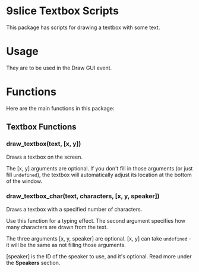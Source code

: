 # 9slice Textbox Scripts

This package has scripts for drawing a textbox with some text.

# Usage

They are to be used in the Draw GUI event.

# Functions

Here are the main functions in this package:

## Textbox Functions

### draw_textbox(text, [x, y])

Draws a textbox on the screen.

The [x, y] arguments are optional. If you don't fill in those arguments (or just fill `undefined`), the textbox will automatically adjust its location at the bottom of the window.

### draw_textbox_char(text, characters, [x, y, speaker])

Draws a textbox with a specified number of characters.

Use this function for a typing effect. The second argument specifies how many characters are drawn from the text.

The three arguments [x, y, speaker] are optional. [x, y] can take `undefined` - it will be the same as not filling those arguments.

[speaker] is the ID of the speaker to use, and it's optional. Read more under the **Speakers** section.
